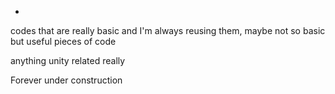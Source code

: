 -
codes that are really basic and I'm always reusing them, maybe not so basic but useful pieces of code

anything unity related really

Forever under construction

